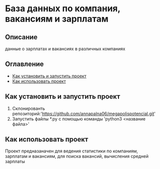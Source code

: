 # База данных по компания, вакансиям и зарплатам
## Описание
данные о зарплатах и вакансиях в различных компаниях
## Оглавление
 - [Как установить и запустить проект](#как-установить-и-запустить-проект)
 - [Как использовать проект](#как-использовать-проект)
## Как установить и запустить проект
   1. Склонированть репозиторий:'https://github.com/annapalna06/megapolispotencial.git'
   2. Запустить файлы *.py с помощью команды 'python3 <название файла>'
## Как использовать проект
Проект предназаначен для ведения статистики по компаниям, зарплатам и вакансиям, для поиска вакансий, вычисления средней зарплаты

